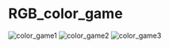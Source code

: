 # RGB_color_game


![color_game1](https://user-images.githubusercontent.com/27201449/37370761-6b247f5c-26ca-11e8-9b7f-edd87ee73584.PNG)
![color_game2](https://user-images.githubusercontent.com/27201449/37370762-6b4effde-26ca-11e8-8798-837f80fab587.PNG)
![color_game3](https://user-images.githubusercontent.com/27201449/37370763-6b6f9654-26ca-11e8-9425-bcfbc9562425.PNG)

